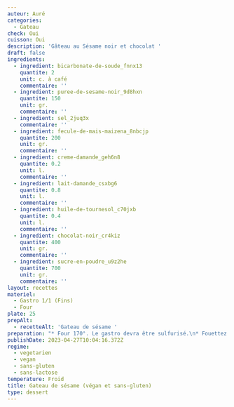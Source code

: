 ```yaml
---
auteur: Auré
categories:
  - Gateau
check: Oui
cuisson: Oui
description: 'Gâteau au Sésame noir et chocolat '
draft: false
ingredients:
  - ingredient: bicarbonate-de-soude_fnnx13
    quantite: 2
    unit: c. à café
    commentaire: ''
  - ingredient: puree-de-sesame-noir_9d8hxn
    quantite: 150
    unit: gr.
    commentaire: ''
  - ingredient: sel_2juq3x
    commentaire: ''
  - ingredient: fecule-de-mais-maizena_8nbcjp
    quantite: 200
    unit: gr.
    commentaire: ''
  - ingredient: creme-damande_geh6n8
    quantite: 0.2
    unit: l.
    commentaire: ''
  - ingredient: lait-damande_csxbg6
    quantite: 0.8
    unit: l.
    commentaire: ''
  - ingredient: huile-de-tournesol_c70jxb
    quantite: 0.4
    unit: l.
    commentaire: ''
  - ingredient: chocolat-noir_cr4kiz
    quantite: 400
    unit: gr.
    commentaire: ''
  - ingredient: sucre-en-poudre_u9z2he
    quantite: 700
    unit: gr.
    commentaire: ''
layout: recettes
materiel:
  - Gastro 1/1 (Fins)
  - Four
plate: 25
prepAlt:
  - recetteAlt: 'Gateau de sésame '
preparation: "* Four 170°. Le gastro devra être sulfurisé.\n* Fouettez l’huile, le lait et la purée de sésame. Dans un autre récipient, mélangez la poudre d’amande, le sucre et la maïzena. Versez le mélange des liquides dans le mélange d’ingrédients secs et mélangez bien jusqu’à ce que l’appareil soit homogène (le mélange obtenu est assez liquide, c’est normal) Verser dans le gastro sulfurisé.\_\n* Enfourner 40 min à 1h. Si la surface du gâteau est déjà bien doré avant la fin de la cuisson, recouvrez-le d’une feuille d’aluminium et poursuivez la cuisson. Test à la pointe du couteau qui doit être sèche.\n* Laisser reposer 15 min avant de démouler à l'envers sur les plateaux. Faire chauffer la crème liquide.\_\n* Dans un saladier, verser la crème très chaude sur les carreaux de chocolat. Enfin, glacer le gâteau!"
publishDate: 2023-04-27T10:04:16.372Z
regime:
  - vegetarien
  - vegan
  - sans-gluten
  - sans-lactose
temperature: Froid
title: Gateau de sésame (végan et sans-gluten)
type: dessert
---
```

